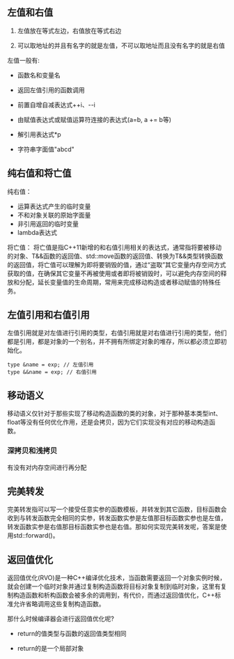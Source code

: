 ## 左值和右值
1. 左值放在等式左边，右值放在等式右边

2. 可以取地址的并且有名字的就是左值，不可以取地址而且没有名字的就是右值

左值一般有:
- 函数名和变量名

- 返回左值引用的函数调用

- 前置自增自减表达式++i、--i

- 由赋值表达式或赋值运算符连接的表达式(a=b, a += b等)

- 解引用表达式*p

- 字符串字面值"abcd"
## 纯右值和将亡值
纯右值：
- 运算表达式产生的临时变量
- 不和对象关联的原始字面量
- 非引用返回的临时变量
- lambda表达式

将亡值：
将亡值是指C++11新增的和右值引用相关的表达式，通常指将要被移动的对象、T&&函数的返回值、std::move函数的返回值、转换为T&&类型转换函数的返回值，将亡值可以理解为即将要销毁的值，通过“盗取”其它变量内存空间方式获取的值，在确保其它变量不再被使用或者即将被销毁时，可以避免内存空间的释放和分配，延长变量值的生命周期，常用来完成移动构造或者移动赋值的特殊任务。

## 左值引用和右值引用
左值引用就是对左值进行引用的类型，右值引用就是对右值进行引用的类型，他们都是引用，都是对象的一个别名，并不拥有所绑定对象的堆存，所以都必须立即初始化。
```
type &name = exp; // 左值引用
type &&name = exp; // 右值引用
```

## 移动语义
移动语义仅针对于那些实现了移动构造函数的类的对象，对于那种基本类型int、float等没有任何优化作用，还是会拷贝，因为它们实现没有对应的移动构造函数。
### 深拷贝和浅拷贝
有没有对内存空间进行再分配
## 完美转发
完美转发指可以写一个接受任意实参的函数模板，并转发到其它函数，目标函数会收到与转发函数完全相同的实参，转发函数实参是左值那目标函数实参也是左值，转发函数实参是右值那目标函数实参也是右值。那如何实现完美转发呢，答案是使用std::forward()。
## 返回值优化
返回值优化(RVO)是一种C++编译优化技术，当函数需要返回一个对象实例时候，就会创建一个临时对象并通过复制构造函数将目标对象复制到临时对象，这里有复制构造函数和析构函数会被多余的调用到，有代价，而通过返回值优化，C++标准允许省略调用这些复制构造函数。

那什么时候编译器会进行返回值优化呢?

- return的值类型与函数的返回值类型相同

- return的是一个局部对象